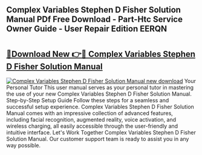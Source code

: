 ## Complex Variables Stephen D Fisher Solution Manual PDf Free Download - Part-Htc Service Owner Guide - User Repair Edition EERQN

# <h2><a href="http://bc71780.oget.top/?id=Complex+Variables+Stephen+D+Fisher+Solution+Manual">🔗Download New 👉🔴 Complex Variables Stephen D Fisher Solution Manual</a></h2>

[![Complex Variables Stephen D Fisher Solution Manual new download](https://i.imgur.com/5g1atiW.png)](http://bc71780.oget.top/?id=Complex+Variables+Stephen+D+Fisher+Solution+Manual)
Your Personal Tutor This user manual serves as your personal tutor in mastering the use of your new Complex Variables Stephen D Fisher Solution Manual. Step-by-Step Setup Guide Follow these steps for a seamless and successful setup experience. Complex Variables Stephen D Fisher Solution Manual comes with an impressive collection of advanced features, including facial recognition, augmented reality, voice activation, and wireless charging, all easily accessible through the user-friendly and intuitive interface. Let's Work Together Complex Variables Stephen D Fisher Solution Manual. Our customer support team is ready to assist you in any way possible.

